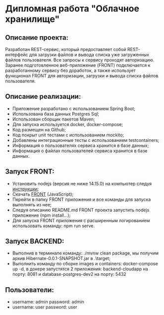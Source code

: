 # Дипломная работа "Облачное хранилище"

## Описание проекта:

Разработан REST-сервис, который предоставляет собой REST-интерфейс для загрузки файлов 
и вывода списка уже загруженных файлов пользователя. Все запросы к сервису проходят авторизацию.
Заранее подготовленное веб-приложение (FRONT) подключается к разработанному сервису без доработок, 
а также использует функционал FRONT для авторизации, загрузки и вывода списка файлов пользователя.

## Описание реализации:

- Приложение разработано с использованием Spring Boot;
- Использована база данных Postgres Sql;
- Использован сборщик пакетов Maven;
- Для запуска используется docker, docker-compose;
- Код размещен на Github;
- Код покрыт unit тестами с использованием mockito;
- Добавлены интеграционные тесты с использованием testcontainers;
- Информация о пользователях сервиса хранится в базе данных;
- Информация о файлах пользователей сервиса хранится в базе данных.

## Запуск FRONT:

- Установить nodejs (версия не ниже 14.15.0) на компьютер следуя [инструкции](https://nodejs.org/ru/download/);
- Скачать [FRONT](https://github.com/frepingod/netology-cloud-storage-front) (JavaScript);
- Перейти в папку FRONT приложения и все команды для запуска выполнять из нее;
- Следуя описанию README.md FRONT проекта запустить nodejs приложение (npm install...);
- Для запуска FRONT приложения с расширенным логированием использовать команду: npm run serve.

## Запуск BACKEND:

- Выполнив в терминале команду: ./mvnw clean package, мы получим архив Hibernate-0.0.1-SNAPSHOT.jar в .\target;
- Выполнить команду по сборке images и containers: docker-compose up -d, в докере запустятся 2 приложения:
  backend-cloudapp на порту: 8081 и database-postgres-dev2 на порту: 5432

## Пользователи:
- username: admin password: admin   
- username: user password: user




